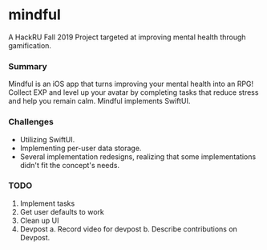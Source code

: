 # mindful
A HackRU Fall 2019 Project targeted at improving mental health through gamification.

### Summary
Mindful is an iOS app that turns improving your mental health into an RPG! Collect EXP and level up your avatar by completing tasks that reduce stress and help you remain calm. Mindful implements SwiftUI.

### Challenges
* Utilizing SwiftUI.
* Implementing per-user data storage. 
* Several implementation redesigns, realizing that some implementations didn't fit the concept's needs.

### TODO
1. Implement tasks
2. Get user defaults to work
3. Clean up UI
4. Devpost
	a. Record video for devpost
	b. Describe contributions on Devpost.
